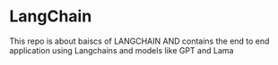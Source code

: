 # LangChain
This repo is about baiscs of LANGCHAIN AND contains the end to end application using Langchains and models like GPT and Lama
